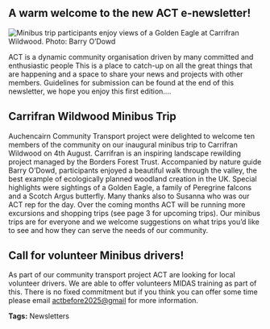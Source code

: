 ## A warm welcome to the new ACT e-newsletter!

![Minibus trip participants enjoy views of a Golden Eagle at Carrifran Wildwood. Photo: Barry O’Dowd](/img/carrifran-visit.png)

ACT is a dynamic community organisation driven by many committed and
enthusiastic people This is a place to catch-up on all the great things that
are happening and a space to share your news and projects with other
members. Guidelines for submission can be found at the end of this
newsletter, we hope you enjoy this first edition....

## Carrifran Wildwood Minibus Trip

Auchencairn Community Transport project were delighted to welcome ten
members of the community on our inaugural minibus trip to Carrifran Wildwood
on 4th August. Carrifran is an inspiring landscape rewilding project managed by
the Borders Forest Trust. Accompanied by nature guide Barry O’Dowd,
participants enjoyed a beautiful walk through the valley, the best example of
ecologically planned woodland creation in the UK. Special highlights were
sightings of a Golden Eagle, a family of Peregrine falcons and a Scotch Argus
butterfly. Many thanks also to Susanna who was our ACT rep for the day.
Over the coming months ACT will be running more excursions and shopping
trips (see page 3 for upcoming trips). Our minibus trips are for everyone and we
welcome suggestions on what trips you’d like to see and how they can serve the
needs of our community.

## Call for volunteer Minibus drivers!

As part of our community transport project ACT are looking for local volunteer
drivers. We are able to offer volunteers MIDAS training as part of this.
There is no fixed commitment but if you think you can offer some time please
email [actbefore2025@gmail](mailto:actbefore2025@gmail) for more information.

**Tags:** Newsletters